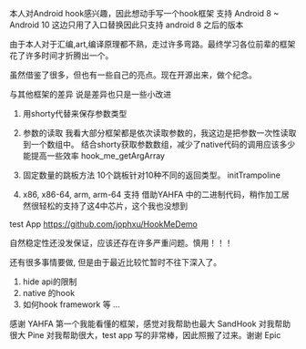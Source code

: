 本人对Android hook感兴趣，因此想动手写一个hook框架
支持 Android 8 ~ Android 10
这边只用了入口替换因此只支持 android 8 之后的版本

由于本人对于汇编,art,编译原理都不熟，走过许多弯路。最终学习各位前辈的框架花了许多时间才折腾出一个。

虽然借鉴了很多，但也有一些自己的亮点。现在开源出来，做个纪念。

与其他框架的差异
说是差异也只是一些小改进
1. 用shorty代替来保存参数类型

2. 参数的读取
我看大部分框架都是依次读取参数的，我这边是把参数一次性读取到一个数组中。
结合shorty获取参数数组，减少了native代码的调用应该多少能提高一些效率
hook_me_getArgArray

3. 固定数量的跳板方法
10个跳板针对10种不同的返回类型。
initTrampoline

4. x86, x86-64, arm, arm-64 支持
借助YAHFA 中的二进制代码，稍作加工居然很轻松的支持了这4中芯片，这个我也没想到


test App https://github.com/jophxu/HookMeDemo

自然稳定性还没发保证，应该还存在许多严重问题。慎用！！！

还有很多事情要做, 但是由于最近比较忙暂时不往下深入了。
1. hide api的限制
2. native 的hook
3. 如何hook framework 等
...



感谢
YAHFA    第一个我能看懂的框架，感觉对我帮助也最大
SandHook 对我帮助很大
Pine     对我帮助很大，test app 写的非常棒，因此照搬了过来。谢谢
Epic



